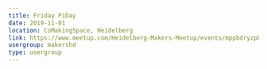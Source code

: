 ```yaml
---
title: Friday PiDay
date: 2019-11-01
location: CoMakingSpace, Heidelberg
link: https://www.meetup.com/Heidelberg-Makers-Meetup/events/mppbdryzpbcb/
usergroup: makershd
type: usergroup
---
```

